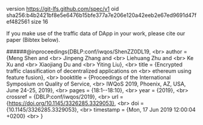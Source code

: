 version https://git-lfs.github.com/spec/v1
oid sha256:b4b2421bf8e5e6476b15bfe377a7e206e120a42eeb2e67ed9691d47fef482561
size 16

If you make use of the traffic data of DApp in your work, please cite our paper (Bibtex below).

######@inproceedings{DBLP:conf/iwqos/ShenZZ0DL19, \<br>
  author    = {Meng Shen and \<br>
               Jinpeng Zhang and \<br>
               Liehuang Zhu and \<br>
               Ke Xu and \<br>
               Xiaojiang Du and \<br>
               Yiting Liu}, \<br>
  title     = {Encrypted traffic classification of decentralized applications on \<br>
               ethereum using feature fusion}, \<br>
  booktitle = {Proceedings of the International Symposium on Quality of Service, \<br>
               IWQoS 2019, Phoenix, AZ, USA, June 24-25, 2019}, \<br>
  pages     = {18:1--18:10}, \<br>
  year      = {2019}, \<br>
  crossref  = {DBLP:conf/iwqos/2019}, \<br>
  url       = {https://doi.org/10.1145/3326285.3329053}, \<br>
  doi       = {10.1145/3326285.3329053}, \<br>
  timestamp = {Mon, 17 Jun 2019 12:00:04 +0200} \<br>
}
